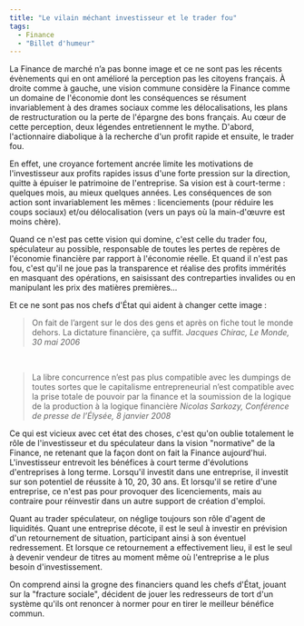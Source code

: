 ```yaml
---
title: "Le vilain méchant investisseur et le trader fou"
tags:
  - Finance
  - "Billet d'humeur"
---
```


La Finance de marché n’a pas bonne image et ce ne sont pas les récents évènements qui en ont amélioré la perception pas les citoyens français. À droite comme à gauche, une vision commune considère la Finance comme un domaine de l'économie dont les conséquences se résument invariablement à des drames sociaux comme les délocalisations, les plans de restructuration ou la perte de l'épargne des bons français. Au cœur de cette perception, deux légendes entretiennent le mythe. D'abord, l'actionnaire diabolique à la recherche d'un profit rapide et ensuite, le trader fou.

En effet, une croyance fortement ancrée limite les motivations de l'investisseur aux profits rapides issus d'une forte pression sur la direction, quitte à épuiser le patrimoine de l'entreprise. Sa vision est à court-terme&nbsp;: quelques mois, au mieux quelques années. Les conséquences de son action sont invariablement les mêmes&nbsp;: licenciements (pour réduire les coups sociaux) et/ou délocalisation (vers un pays où la main-d'œuvre est moins chère).

Quand ce n'est pas cette vision qui domine, c'est celle du trader fou, spéculateur au possible, responsable de toutes les pertes de repères de l'économie financière par rapport à l'économie réelle. Et quand il n'est pas fou, c'est qu'il ne joue pas la transparence et réalise des profits immérités en masquant des opérations, en saisissant des contreparties invalides ou en manipulant les prix des matières premières…

Et ce ne sont pas nos chefs d'État qui aident à changer cette image&nbsp;:

> On fait de l’argent sur le dos des gens et après on fiche tout le monde dehors. La dictature financière, ça suffit.
> <cite>Jacques Chirac, Le Monde, 30 mai 2006</cite>

&nbsp;
 
> La libre concurrence n’est pas plus compatible avec les dumpings de toutes sortes que le capitalisme entrepreneurial n’est compatible avec la prise totale de pouvoir par la finance et la soumission de la logique de la production à la logique financière
> <cite>Nicolas Sarkozy, Conférence de presse de l’Élysée, 8 janvier 2008</cite>

Ce qui est vicieux avec cet état des choses, c'est qu'on oublie totalement le rôle de l'investisseur et du spéculateur dans la vision "normative" de la Finance, ne retenant que la façon dont on fait la Finance aujourd'hui. L'investisseur entrevoit les bénéfices à court terme d'évolutions d'entreprises à long terme. Lorsqu'il investit dans une entreprise, il investit sur son potentiel de réussite à 10, 20, 30 ans. Et lorsqu'il se retire d'une entreprise, ce n'est pas pour provoquer des licenciements, mais au contraire pour réinvestir dans un autre support de création d'emploi.

Quant au trader spéculateur, on néglige toujours son rôle d'agent de liquidités. Quant une entreprise décote, il est le seul à investir en prévision d'un retournement de situation, participant ainsi à son éventuel redressement. Et lorsque ce retournement a effectivement lieu, il est le seul à devenir vendeur de titres au moment même où l'entreprise a le plus besoin d'investissement.

On comprend ainsi la grogne des financiers quand les chefs d'État, jouant sur la "fracture sociale", décident de jouer les redresseurs de tort d'un système qu'ils ont renoncer à normer pour en tirer le meilleur bénéfice commun.